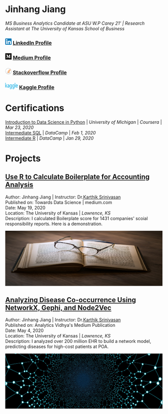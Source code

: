 # Jinhang Jiang  
*MS Business Analytics Candidate at ASU W.P Carey 21' | Research Assistant at The University of Kansas School of Business*
### <img src="images/linkedin1.png" width="20" height="20"> [LinkedIn Profile](https://www.linkedin.com/in/jinhangjiang/)
### <img src="images/medium.png" width="20" height="20"> [Medium Profile](https://medium.com/@jinhangjiang)
### <img src="images/stack.png" width="20" height="20"> [Stackoverflow Profile](https://stackoverflow.com/users/13609600/jinhang-jiang?tab=profile)
### <img src="images/Kaggle1.png" width="40" height="20"> [Kaggle Profile](https://www.kaggle.com/jinhangjiang)


# Certifications
[Introduction to Data Science in Python](https://www.coursera.org/account/accomplishments/certificate/CMHDALHFR5JS) | *University of Michigan* | *Coursera* | *Mar 23, 2020* <br />
[Intermediate SQL](https://www.datacamp.com/statement-of-accomplishment/course/cbff88d7e6a18fafd35d9771c9a530dd139120f7) | *DataCamp* | *Feb 1, 2020*<br/>
[Intermediate R](https://www.datacamp.com/statement-of-accomplishment/course/a8d348f47178e9022508e287a52b5e684975c91c) | *DataCamp* | *Jan 29, 2020*<br/>



# Projects

## [Use R to Calculate Boilerplate for Accounting Analysis](https://medium.com/@jinhangjiang/use-r-to-calculate-boilerplate-for-accounting-analysis-f4a5b64e9b0d)
Author: Jinhang Jiang  | Instructor: Dr.[Karthik Srinivasan](https://business.ku.edu/karthik-srinivasan) <br />
Published on: Towards Data Science | medium.com <br />
Date: May 19, 2020 <br />
Location: The University of Kansas | *Lawrence, KS* <br />
Description: I calculated Boilerplate score for 1431 companies' scoial responsibility reports. Here is a demonstration.

<a href="https://medium.com/@jinhangjiang/use-r-to-calculate-boilerplate-for-accounting-analysis-f4a5b64e9b0d">
<img src="images/boilerplate.jpg" width="500" height="175" alt="https://medium.com/@jinhangjiang/use-r-to-calculate-boilerplate-for-accounting-analysis-f4a5b64e9b0d">
</a>


## [Analyzing Disease Co-occurrence Using NetworkX, Gephi, and Node2Vec](https://medium.com/analytics-vidhya/analyzing-disease-co-occurrence-using-networkx-gephi-and-node2vec-53941da35a0f)
Author: Jinhang Jiang  | Instructor: Dr.[Karthik Srinivasan](https://business.ku.edu/karthik-srinivasan) <br />
Published on: Analytics Vidhya's Medium Publication <br />
Date: May 4, 2020 <br />
Location: The University of Kansas | *Lawrence, KS* <br />
Description: I analyzed over 200 million EHR to build a network model, predicting diseases for high-cost patients at POA.

<a href="https://medium.com/analytics-vidhya/analyzing-disease-co-occurrence-using-networkx-gephi-and-node2vec-53941da35a0f">
<img src="images/network-3849202_1920.jpg" width="500" height="175" alt="https://medium.com/analytics-vidhya/analyzing-disease-co-occurrence-using-networkx-gephi-and-node2vec-53941da35a0f">
</a>
